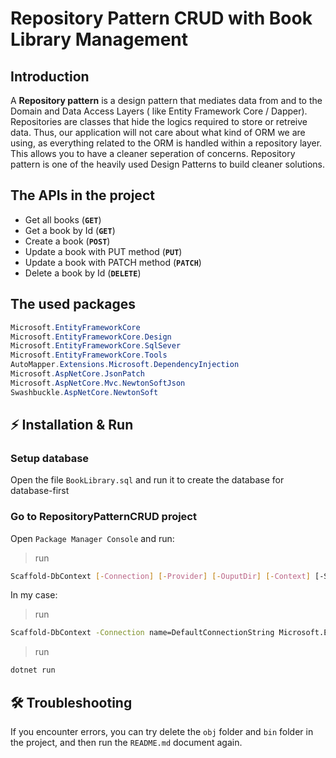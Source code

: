 # Repository Pattern CRUD with Book Library Management

## Introduction
A **Repository pattern** is a design pattern that mediates data from and to the Domain and Data Access Layers ( like Entity Framework Core / Dapper). Repositories are classes that hide the logics required to store or retreive data. Thus, our application will not care about what kind of ORM we are using, as everything related to the ORM is handled within a repository layer. This allows you to have a cleaner seperation of concerns. Repository pattern is one of the heavily used Design Patterns to build cleaner solutions.

## The APIs in the project
* Get all books (**`GET`**)
* Get a book by Id (**`GET`**)
* Create a book (**`POST`**)
* Update a book with PUT method (**`PUT`**)
* Update a book with PATCH method (**`PATCH`**)
* Delete a book by Id (**`DELETE`**)
## The used packages
```cs
Microsoft.EntityFrameworkCore
Microsoft.EntityFrameworkCore.Design
Microsoft.EntityFrameworkCore.SqlSever
Microsoft.EntityFrameworkCore.Tools
AutoMapper.Extensions.Microsoft.DependencyInjection
Microsoft.AspNetCore.JsonPatch
Microsoft.AspNetCore.Mvc.NewtonSoftJson
Swashbuckle.AspNetCore.NewtonSoft
```


## ⚡ Installation & Run

### Setup database

Open the file `BookLibrary.sql` and run it to create the database for database-first

### Go to RepositoryPatternCRUD project
Open `Package Manager Console` and run:
>run
```sh
Scaffold-DbContext [-Connection] [-Provider] [-OuputDir] [-Context] [-Schemas>] [-Tables>] [-DataAnnotations] [-Force] [-Project] [-StartupProject] [<CommonParameters>]
```
In my case:
>run
```sh
Scaffold-DbContext -Connection name=DefaultConnectionString Microsoft.EntityFrameworkCore.SqlServer -OutputDir Data/Models -context DataContext -f -contextDir Data -DataAnnotations
```
>run 
```sh
dotnet run
```
## 🛠️ Troubleshooting
If you encounter errors, you can try delete the `obj` folder and `bin` folder in the project, and then run the `README.md` document again.
